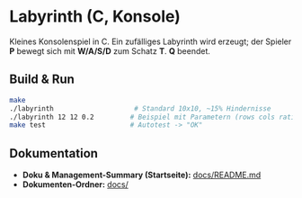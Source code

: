# Labyrinth (C, Konsole)

Kleines Konsolenspiel in C. Ein zufälliges Labyrinth wird erzeugt; der Spieler **P** bewegt sich mit **W/A/S/D** zum Schatz **T**. **Q** beendet.

## Build & Run
```bash
make
./labyrinth                    # Standard 10x10, ~15% Hindernisse
./labyrinth 12 12 0.2         # Beispiel mit Parametern (rows cols ratio)
make test                     # Autotest -> "OK"
```

## Dokumentation

- **Doku & Management-Summary (Startseite):** [docs/README.md](./docs/README.md)
- **Dokumenten-Ordner:** [docs/](./docs/)
